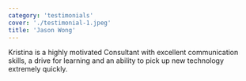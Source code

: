 ```yaml
---
category: 'testimonials'
cover: './testimonial-1.jpeg'
title: 'Jason Wong'
---
```


Kristina is a highly motivated Consultant with excellent communication skills, a drive for learning and an ability to pick up new technology extremely quickly.
